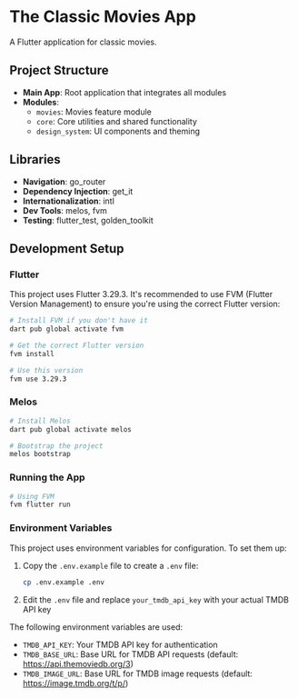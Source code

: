 # The Classic Movies App

A Flutter application for classic movies.

## Project Structure

- **Main App**: Root application that integrates all modules
- **Modules**:
  - `movies`: Movies feature module
  - `core`: Core utilities and shared functionality
  - `design_system`: UI components and theming

## Libraries

- **Navigation**: go_router
- **Dependency Injection**: get_it
- **Internationalization**: intl
- **Dev Tools**: melos, fvm
- **Testing**: flutter_test, golden_toolkit

## Development Setup

### Flutter

This project uses Flutter 3.29.3. It's recommended to use FVM (Flutter Version Management) to ensure you're using the correct Flutter version:

```bash
# Install FVM if you don't have it
dart pub global activate fvm

# Get the correct Flutter version
fvm install

# Use this version
fvm use 3.29.3
```

### Melos

```bash
# Install Melos
dart pub global activate melos

# Bootstrap the project
melos bootstrap
```

### Running the App

```bash
# Using FVM
fvm flutter run
```

### Environment Variables

This project uses environment variables for configuration. To set them up:

1. Copy the `.env.example` file to create a `.env` file:
   ```bash
   cp .env.example .env
   ```
2. Edit the `.env` file and replace `your_tmdb_api_key` with your actual TMDB API key

The following environment variables are used:
- `TMDB_API_KEY`: Your TMDB API key for authentication
- `TMDB_BASE_URL`: Base URL for TMDB API requests (default: https://api.themoviedb.org/3)
- `TMDB_IMAGE_URL`: Base URL for TMDB image requests (default: https://image.tmdb.org/t/p/)